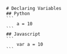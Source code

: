 ```
    # Declaring Variables
    ## Python
    ```
        a = 10
    ```
    ## Javascript
    ```
        var a = 10
    ```
```



